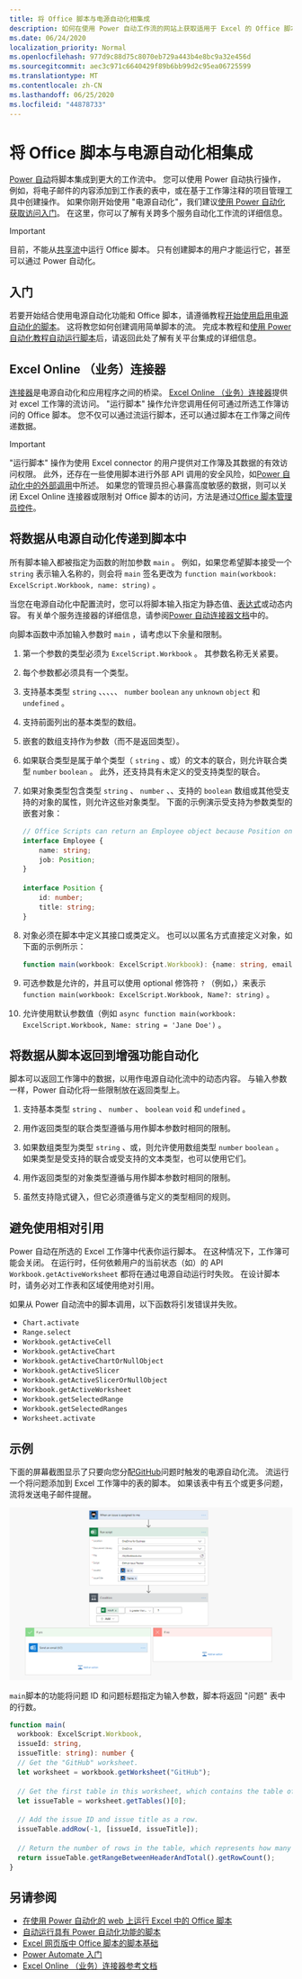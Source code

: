 ```yaml
---
title: 将 Office 脚本与电源自动化相集成
description: 如何在使用 Power 自动工作流的网站上获取适用于 Excel 的 Office 脚本。
ms.date: 06/24/2020
localization_priority: Normal
ms.openlocfilehash: 977d9c88d75c8070eb729a443b4e8bc9a32e456d
ms.sourcegitcommit: aec3c971c6640429f89b6bb99d2c95ea06725599
ms.translationtype: MT
ms.contentlocale: zh-CN
ms.lasthandoff: 06/25/2020
ms.locfileid: "44878733"
---
```

# <a name="integrate-office-scripts-with-power-automate"></a>将 Office 脚本与电源自动化相集成

[Power 自动](https://flow.microsoft.com)将脚本集成到更大的工作流中。 您可以使用 Power 自动执行操作，例如，将电子邮件的内容添加到工作表的表中，或在基于工作簿注释的项目管理工具中创建操作。 如果你刚开始使用 "电源自动化"，我们建议[使用 Power 自动化获取访问入门](/power-automate/getting-started)。 在这里，你可以了解有关跨多个服务自动化工作流的详细信息。

> [!IMPORTANT]
> 目前，不能从[共享流](/power-automate/share-buttons)中运行 Office 脚本。 只有创建脚本的用户才能运行它，甚至可以通过 Power 自动化。

## <a name="getting-started"></a>入门

若要开始结合使用电源自动化功能和 Office 脚本，请遵循教程[开始使用启用电源自动化的脚本](../tutorials/excel-power-automate-manual.md)。 这将教您如何创建调用简单脚本的流。 完成本教程和[使用 Power 自动化教程自动运行脚本](../tutorials/excel-power-automate-trigger.md)后，请返回此处了解有关平台集成的详细信息。

## <a name="excel-online-business-connector"></a>Excel Online （业务）连接器

[连接器](/connectors/connectors)是电源自动化和应用程序之间的桥梁。 [Excel Online （业务）连接器](/connectors/excelonlinebusiness)提供对 excel 工作簿的流访问。 "运行脚本" 操作允许您调用任何可通过所选工作簿访问的 Office 脚本。 您不仅可以通过流运行脚本，还可以通过脚本在工作簿之间传递数据。

> [!IMPORTANT]
> "运行脚本" 操作为使用 Excel connector 的用户提供对工作簿及其数据的有效访问权限。 此外，还存在一些使用脚本进行外部 API 调用的安全风险，如[Power 自动化中的外部调用](external-calls.md)中所述。 如果您的管理员担心暴露高度敏感的数据，则可以关闭 Excel Online 连接器或限制对 Office 脚本的访问，方法是通过[Office 脚本管理员控件](https://support.microsoft.com/office/19d3c51a-6ca2-40ab-978d-60fa49554dcf)。

## <a name="passing-data-from-power-automate-into-a-script"></a>将数据从电源自动化传递到脚本中

所有脚本输入都被指定为函数的附加参数 `main` 。 例如，如果您希望脚本接受一个 `string` 表示输入名称的，则会将 `main` 签名更改为 `function main(workbook: ExcelScript.Workbook, name: string)` 。

当您在电源自动化中配置流时，您可以将脚本输入指定为静态值、[表达式](/power-automate/use-expressions-in-conditions)或动态内容。 有关单个服务连接器的详细信息，请参阅[Power 自动连接器文档](/connectors/)中的。

向脚本函数中添加输入参数时 `main` ，请考虑以下余量和限制。

1. 第一个参数的类型必须为 `ExcelScript.Workbook` 。 其参数名称无关紧要。

2. 每个参数都必须具有一个类型。

3. 支持基本类型 `string` 、、、、、 `number` `boolean` `any` `unknown` `object` 和 `undefined` 。

4. 支持前面列出的基本类型的数组。

5. 嵌套的数组支持作为参数（而不是返回类型）。

6. 如果联合类型是属于单个类型（ `string` 、或）的文本的联合，则允许联合类型 `number` `boolean` 。 此外，还支持具有未定义的受支持类型的联合。

7. 如果对象类型包含类型 `string` 、 `number` 、、支持的 `boolean` 数组或其他受支持的对象的属性，则允许这些对象类型。 下面的示例演示受支持为参数类型的嵌套对象：

    ```TypeScript
    // Office Scripts can return an Employee object because Position only contains strings and numbers.
    interface Employee {
        name: string;
        job: Position;
    }

    interface Position {
        id: number;
        title: string;
    }
    ```

8. 对象必须在脚本中定义其接口或类定义。 也可以以匿名方式直接定义对象，如下面的示例所示：

    ```TypeScript
    function main(workbook: ExcelScript.Workbook): {name: string, email: string}
    ```

9. 可选参数是允许的，并且可以使用 optional 修饰符 `?` （例如，）来表示 `function main(workbook: ExcelScript.Workbook, Name?: string)` 。

10. 允许使用默认参数值（例如 `async function main(workbook: ExcelScript.Workbook, Name: string = 'Jane Doe')` 。

## <a name="returning-data-from-a-script-back-to-power-automate"></a>将数据从脚本返回到增强功能自动化

脚本可以返回工作簿中的数据，以用作电源自动化流中的动态内容。 与输入参数一样，Power 自动化将一些限制放在返回类型上。

1. 支持基本类型 `string` 、 `number` 、 `boolean` `void` 和 `undefined` 。

2. 用作返回类型的联合类型遵循与用作脚本参数时相同的限制。

3. 如果数组类型为类型 `string` 、或，则允许使用数组类型 `number` `boolean` 。 如果类型是受支持的联合或受支持的文本类型，也可以使用它们。

4. 用作返回类型的对象类型遵循与用作脚本参数时相同的限制。

5. 虽然支持隐式键入，但它必须遵循与定义的类型相同的规则。

## <a name="avoid-using-relative-references"></a>避免使用相对引用

Power 自动在所选的 Excel 工作簿中代表你运行脚本。 在这种情况下，工作簿可能会关闭。 在运行时，任何依赖用户的当前状态（如）的 API `Workbook.getActiveWorksheet` 都将在通过电源自动运行时失败。 在设计脚本时，请务必对工作表和区域使用绝对引用。

如果从 Power 自动流中的脚本调用，以下函数将引发错误并失败。

- `Chart.activate`
- `Range.select`
- `Workbook.getActiveCell`
- `Workbook.getActiveChart`
- `Workbook.getActiveChartOrNullObject`
- `Workbook.getActiveSlicer`
- `Workbook.getActiveSlicerOrNullObject`
- `Workbook.getActiveWorksheet`
- `Workbook.getSelectedRange`
- `Workbook.getSelectedRanges`
- `Worksheet.activate`

## <a name="example"></a>示例

下面的屏幕截图显示了只要向您分配[GitHub](https://github.com/)问题时触发的电源自动化流。 流运行一个将问题添加到 Excel 工作簿中的表的脚本。 如果该表中有五个或更多问题，流将发送电子邮件提醒。

![示例流，如 Power 自动化流编辑器中所示。](../images/power-automate-parameter-return-sample.png)

`main`脚本的功能将问题 ID 和问题标题指定为输入参数，脚本将返回 "问题" 表中的行数。

```TypeScript
function main(
  workbook: ExcelScript.Workbook,
  issueId: string,
  issueTitle: string): number {
  // Get the "GitHub" worksheet.
  let worksheet = workbook.getWorksheet("GitHub");

  // Get the first table in this worksheet, which contains the table of GitHub issues.
  let issueTable = worksheet.getTables()[0];

  // Add the issue ID and issue title as a row.
  issueTable.addRow(-1, [issueId, issueTitle]);

  // Return the number of rows in the table, which represents how many issues are assigned to this user.
  return issueTable.getRangeBetweenHeaderAndTotal().getRowCount();
}
```

## <a name="see-also"></a>另请参阅

- [在使用 Power 自动化的 web 上运行 Excel 中的 Office 脚本](../tutorials/excel-power-automate-manual.md)
- [自动运行具有 Power 自动化功能的脚本](../tutorials/excel-power-automate-trigger.md)
- [Excel 网页版中 Office 脚本的脚本基础](scripting-fundamentals.md)
- [Power Automate 入门](/power-automate/getting-started)
- [Excel Online （业务）连接器参考文档](/connectors/excelonlinebusiness/)
